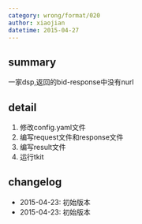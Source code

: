 ```yaml
---
category: wrong/format/020
author: xiaojian
datetime: 2015-04-27
---
```


## summary

一家dsp,返回的bid-response中没有nurl

## detail

1. 修改config.yaml文件
1. 编写request文件和response文件
1. 编写result文件
1. 运行tkit

## changelog

- 2015-04-23: 初始版本
- 2015-04-23: 初始版本